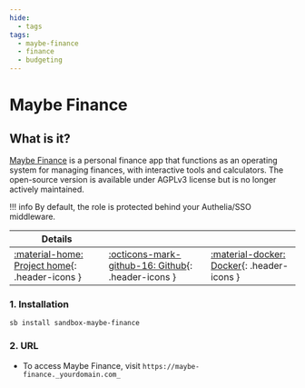 ```yaml
---
hide:
  - tags
tags:
  - maybe-finance
  - finance
  - budgeting
---
```


# Maybe Finance

## What is it?

[Maybe Finance](https://maybe.co/) is a personal finance app that functions as an operating system for managing finances, with interactive tools and calculators. The open-source version is available under AGPLv3 license but is no longer actively maintained.

!!! info
    By default, the role is protected behind your Authelia/SSO middleware.

| Details     |             |             |
|-------------|-------------|-------------|
| [:material-home: Project home](https://maybe.co/){: .header-icons } | [:octicons-mark-github-16: Github](https://github.com/maybe-finance/maybe){: .header-icons } | [:material-docker: Docker](https://github.com/maybe-finance/maybe/pkgs/container/maybe){: .header-icons }|

### 1. Installation

``` shell
sb install sandbox-maybe-finance
```

### 2. URL

- To access Maybe Finance, visit `https://maybe-finance._yourdomain.com_`